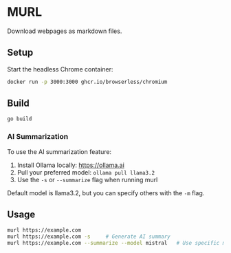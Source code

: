 # MURL

Download webpages as markdown files.

## Setup

Start the headless Chrome container:

```bash
docker run -p 3000:3000 ghcr.io/browserless/chromium
```

## Build

```bash
go build
```

### AI Summarization

To use the AI summarization feature:
1. Install Ollama locally: https://ollama.ai
2. Pull your preferred model: `ollama pull llama3.2`
3. Use the `-s` or `--summarize` flag when running murl

Default model is llama3.2, but you can specify others with the `-m` flag.

## Usage

```bash
murl https://example.com
murl https://example.com -s     # Generate AI summary
murl https://example.com --summarize --model mistral   # Use specific model for summary
```
